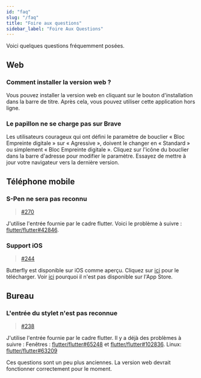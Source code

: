 ```yaml
---
id: "faq"
slug: "/faq"
title: "Foire aux questions"
sidebar_label: "Foire Aux Questions"
---
```


Voici quelques questions fréquemment posées.

## Web

### Comment installer la version web ?

Vous pouvez installer la version web en cliquant sur le bouton d'installation dans la barre de titre. Après cela, vous pouvez utiliser cette application hors ligne.

### Le papillon ne se charge pas sur Brave

Les utilisateurs courageux qui ont défini le paramètre de bouclier « Bloc Empreinte digitale » sur « Agressive », doivent le changer en « Standard » ou simplement « Bloc Empreinte digitale ». Cliquez sur l'icône du bouclier dans la barre d'adresse pour modifier le paramètre. Essayez de mettre à jour votre navigateur vers la dernière version.

## Téléphone mobile

### S-Pen ne sera pas reconnu

> [#270](https://github.com/LinwoodDev/Butterfly/issues/270)

J'utilise l'entrée fournie par le cadre flutter. Voici le problème à suivre : [flutter/flutter#42846](https://github.com/flutter/flutter/issues/42846).

### Support iOS

> [#244](https://github.com/LinwoodDev/Butterfly/issues/244)

Butterfly est disponible sur iOS comme aperçu. Cliquez sur [ici](https://docs.butterfly.linwood.dev/downloads/ios) pour le télécharger. Voir [ici](https://github.com/LinwoodDev/Butterfly/issues/244#issuecomment-1935460878) pourquoi il n'est pas disponible sur l'App Store.

## Bureau

### L'entrée du stylet n'est pas reconnue

> [#238](https://github.com/LinwoodDev/Butterfly/issues/238)

J'utilise l'entrée fournie par le cadre flutter. Il y a déjà des problèmes à suivre : Fenêtres : [flutter/flutter#65248](https://github.com/flutter/flutter/issues/65248) et [flutter/flutter#102836](https://github.com/flutter/flutter/issues/102836). Linux: [flutter/flutter#63209](https://github.com/flutter/flutter/issues/63209)

Ces questions sont un peu plus anciennes. La version web devrait fonctionner correctement pour le moment.
